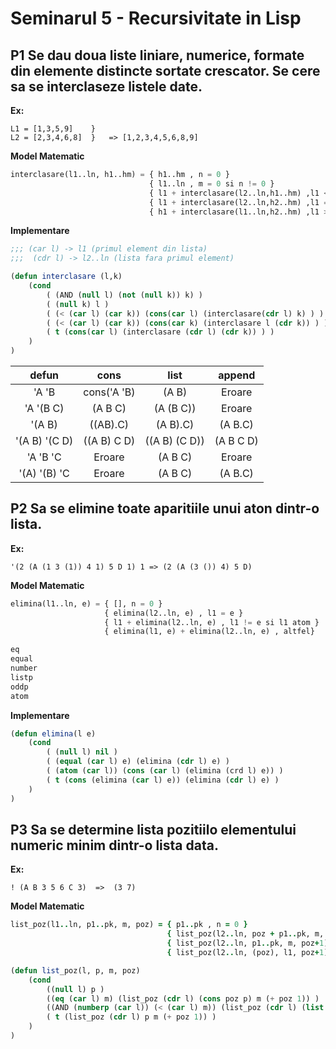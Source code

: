 # **Seminarul 5** - Recursivitate in Lisp

## **P1** Se dau doua liste liniare, numerice, formate din elemente distincte sortate crescator. Se cere sa se interclaseze listele date.
**Ex:** <br>
```
L1 = [1,3,5,9]    }
L2 = [2,3,4,6,8]  }   => [1,2,3,4,5,6,8,9]
```

**Model Matematic**
```python
interclasare(l1..ln, h1..hm) = { h1..hm , n = 0 } 
                               { l1..ln , m = 0 si n != 0 } 
                               { l1 + interclasare(l2..ln,h1..hm) ,l1 < h1 si n != 0 si m != 0 }
                               { l1 + interclasare(l2..ln,h2..hm) ,l1 == h1 si n != 0 si m != 0 }
                               { h1 + interclasare(l1..ln,h2..hm) ,l1 > h1 si n != 0 si m != 0 }
```
**Implementare**
```lisp
;;; (car l) -> l1 (primul element din lista)
;;;  (cdr l) -> l2..ln (lista fara primul element)

(defun interclasare (l,k)
    (cond
        ( (AND (null l) (not (null k)) k) )
        ( (null k) l )
        ( (< (car l) (car k)) (cons(car l) (interclasare(cdr l) k) ) )
        ( (< (car l) (car k)) (cons(car k) (interclasare l (cdr k)) ) )
        ( t (cons(car l) (interclasare (cdr l) (cdr k)) ) )
    ) 
)
```

| defun          | cons         | list          | append    |
|:--------------:|:------------:|:-------------:|:---------:|
| 'A 'B          | cons('A 'B)  | (A B)         | Eroare    |
| 'A '(B C)      | (A B C)      | (A (B C))     | Eroare    |
| '(A B)         | ((AB).C)     | (A B).C)      | (A B.C)   |
| '(A B) '(C D)  | ((A B) C D)  | ((A B) (C D)) | (A B C D) |
| 'A 'B 'C       | Eroare       | (A B C)       | Eroare    |
| '(A) '(B) 'C   | Eroare       | (A B C)       | (A B.C)   |

## **P2** Sa se elimine toate aparitiile unui aton dintr-o lista.

**Ex:** <br>
```
'(2 (A (1 3 (1)) 4 1) 5 D 1) 1 => (2 (A (3 ()) 4) 5 D)
```

**Model Matematic**
```python
elimina(l1..ln, e) = { [], n = 0 }
                     { elimina(l2..ln, e) , l1 = e }
                     { l1 + elimina(l2..ln, e) , l1 != e si l1 atom }
                     { elimina(l1, e) + elimina(l2..ln, e) , altfel}

eq 
equal
number
listp
oddp
atom
``` 

**Implementare**
```lisp
(defun elimina(l e)
    (cond 
        ( (null l) nil )
        ( (equal (car l) e) (elimina (cdr l) e) )
        ( (atom (car l)) (cons (car l) (elimina (crd l) e)) )
        ( t (cons (elimina (car l) e)) (elimina (cdr l) e) )
    )
)
```

## **P3** Sa se determine lista pozitiilo elementului numeric minim dintr-o lista data.

**Ex:** <br>
```
! (A B 3 5 6 C 3)  =>  (3 7)
```

**Model Matematic**
```ruby
list_poz(l1..ln, p1..pk, m, poz) = { p1..pk , n = 0 }
                                   { list_poz(l2..ln, poz + p1..pk, m, poz+1) , l1 = m si n > 0 }
                                   { list_poz(l2..ln, p1..pk, m, poz+1) , l1 > m si n > 0 si (l1 e numar sau l1 atom) }
                                   { list_poz(l2..ln, (poz), l1, poz+1) , n > 0 si l1 numar si l1 < m}
```

```lisp
(defun list_poz(l, p, m, poz)
    (cond
        ((null l) p )
        ((eq (car l) m) (list_poz (cdr l) (cons poz p) m (+ poz 1)) )
        ((AND (numberp (car l)) (< (car l) m)) (list_poz (cdr l) (list poz) (car l) (+ poz 1)) )
        ( t (list_poz (cdr l) p m (+ poz 1)) )
    )
)
```